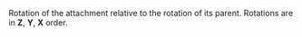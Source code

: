 Rotation of the attachment relative to the rotation of its parent.
Rotations are in **Z**, **Y**, **X** order.